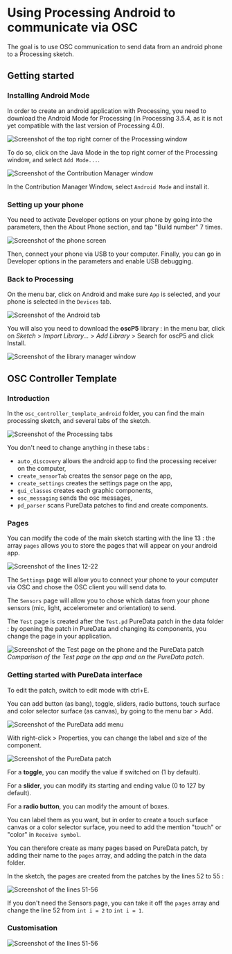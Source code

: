 # Using Processing Android to communicate via OSC

The goal is to use OSC communication to send data from an android phone to a Processing sketch.

## Getting started

### Installing Android Mode

In order to create an android application with Processing, you need to download the Android Mode for Processing (in Processing 3.5.4, as it is not yet compatible with the last version of Processing 4.0).

![Screenshot of the top right corner of the Processing window](./images/screen1.png)

To do so, click on the Java Mode in the top right corner of the Processing window, and select `Add Mode...`.

![Screenshot of the Contribution Manager window](./images/screen2.png)

In the Contribution Manager Window, select `Android Mode` and install it.

### Setting up your phone

You need to activate Developer options on your phone by going into the parameters, then the About Phone section, and tap "Build number" 7 times.

![Screenshot of the phone screen](./images/screen3.png)

Then, connect your phone via USB to your computer. Finally, you can go in Developer options in the parameters and enable USB debugging.

### Back to Processing

On the menu bar, click on Android and make sure `App` is selected, and your phone is selected in the `Devices` tab.

![Screenshot of the Android tab](./images/screen4.png)

You will also you need to download the **oscP5** library : in the menu bar, click on *Sketch* > *Import Library...* > *Add Library* > Search for oscP5 and click Install.

![Screenshot of the library manager window](./images/screen5.png)


## OSC Controller Template

### Introduction

In the `osc_controller_template_android` folder, you can find the main processing sketch, and several tabs of the sketch.

![Screenshot of the Processing tabs](./images/screen6.png)

You don't need to change anything in these tabs : 
* `auto_discovery` allows the android app to find the processing receiver on the computer,
* `create_sensorTab` creates the sensor page on the app, 
* `create_settings` creates the settings page on the app, 
* `gui_classes` creates each graphic components, 
* `osc_messaging` sends the osc messages, 
* `pd_parser` scans PureData patches to find and create components.

### Pages

You can modify the code of the main sketch starting with the line 13 : the array `pages` allows you to store the pages that will appear on your android app. 

![Screenshot of the lines 12-22](./images/screen7.png)

The `Settings` page will allow you to connect your phone to your computer via OSC and chose the OSC client you will send data to.

The `Sensors` page will allow you to chose which datas from your phone sensors (mic, light, accelerometer and orientation) to send.

The `Test` page is created after the `Test.pd` PureData patch in the data folder : by opening the patch in PureData and changing its components, you change the page in your application.

![Screenshot of the Test page on the phone and the PureData patch](./images/screen8.png)
*Comparison of the Test page on the app and on the PureData patch.*

### Getting started with PureData interface

To edit the patch, switch to edit mode with ctrl+E. 

You can add button (as bang), toggle, sliders, radio buttons, touch surface and color selector surface (as canvas), by going to the menu bar > Add.

![Screenshot of the PureData add menu](./images/screen9.png)

With right-click > Properties, you can change the label and size of the component. 

![Screenshot of the PureData patch](./images/screen10.png)

For a **toggle**, you can modify the value if switched on (1 by default).

For a **slider**, you can modify its starting and ending value (0 to 127 by default). 

For a **radio button**, you can modify the amount of boxes.

You can label them as you want, but in order to create a touch surface canvas or a color selector surface, you need to add the mention "touch" or "color" in `Receive symbol`.

You can therefore create as many pages based on PureData patch, by adding their name to the `pages` array, and adding the patch in the data folder.

In the sketch, the pages are created from the patches by the lines 52 to 55 :

![Screenshot of the lines 51-56](./images/screen11.png)

If you don't need the Sensors page, you can take it off the `pages` array and change the line 52 from `int i = 2` to `int i = 1`.

### Customisation 

![Screenshot of the lines 51-56](./images/screen11.png)

